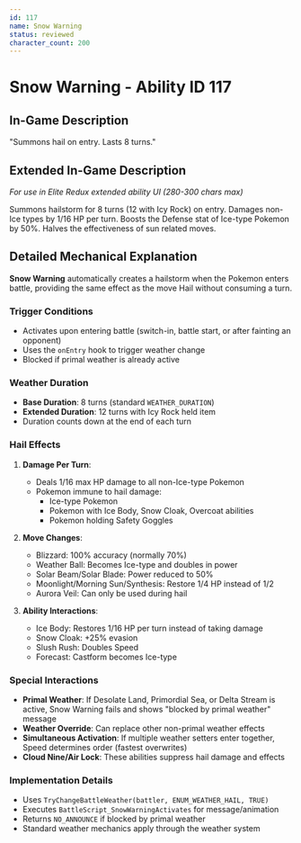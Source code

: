 ```yaml
---
id: 117
name: Snow Warning
status: reviewed
character_count: 200
---
```


# Snow Warning - Ability ID 117

## In-Game Description
"Summons hail on entry. Lasts 8 turns."

## Extended In-Game Description
*For use in Elite Redux extended ability UI (280-300 chars max)*

Summons hailstorm for 8 turns (12 with Icy Rock) on entry. Damages non-Ice types by 1/16 HP per turn. Boosts the Defense stat of Ice-type Pokemon by 50%. Halves the effectiveness of sun related moves.

## Detailed Mechanical Explanation
**Snow Warning** automatically creates a hailstorm when the Pokemon enters battle, providing the same effect as the move Hail without consuming a turn.

### Trigger Conditions
- Activates upon entering battle (switch-in, battle start, or after fainting an opponent)
- Uses the `onEntry` hook to trigger weather change
- Blocked if primal weather is already active

### Weather Duration
- **Base Duration**: 8 turns (standard `WEATHER_DURATION`)
- **Extended Duration**: 12 turns with Icy Rock held item
- Duration counts down at the end of each turn

### Hail Effects
1. **Damage Per Turn**:
   - Deals 1/16 max HP damage to all non-Ice-type Pokemon
   - Pokemon immune to hail damage:
     - Ice-type Pokemon
     - Pokemon with Ice Body, Snow Cloak, Overcoat abilities
     - Pokemon holding Safety Goggles

2. **Move Changes**:
   - Blizzard: 100% accuracy (normally 70%)
   - Weather Ball: Becomes Ice-type and doubles in power
   - Solar Beam/Solar Blade: Power reduced to 50%
   - Moonlight/Morning Sun/Synthesis: Restore 1/4 HP instead of 1/2
   - Aurora Veil: Can only be used during hail

3. **Ability Interactions**:
   - Ice Body: Restores 1/16 HP per turn instead of taking damage
   - Snow Cloak: +25% evasion
   - Slush Rush: Doubles Speed
   - Forecast: Castform becomes Ice-type

### Special Interactions
- **Primal Weather**: If Desolate Land, Primordial Sea, or Delta Stream is active, Snow Warning fails and shows "blocked by primal weather" message
- **Weather Override**: Can replace other non-primal weather effects
- **Simultaneous Activation**: If multiple weather setters enter together, Speed determines order (fastest overwrites)
- **Cloud Nine/Air Lock**: These abilities suppress hail damage and effects

### Implementation Details
- Uses `TryChangeBattleWeather(battler, ENUM_WEATHER_HAIL, TRUE)`
- Executes `BattleScript_SnowWarningActivates` for message/animation
- Returns `NO_ANNOUNCE` if blocked by primal weather
- Standard weather mechanics apply through the weather system
